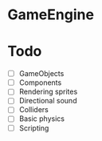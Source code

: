 # GameEngine

# Todo
- [ ] GameObjects
- [ ] Components
- [ ] Rendering sprites
- [ ] Directional sound
- [ ] Colliders
- [ ] Basic physics
- [ ] Scripting
